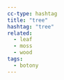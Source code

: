 ```yaml
---
cc-type: hashtag
title: "tree"
hashtag: "tree"
related:
  - leaf
  - moss
  - wood
tags:
  - botony
---
```

